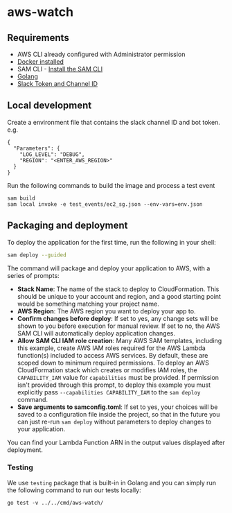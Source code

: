 # aws-watch

## Requirements

* AWS CLI already configured with Administrator permission
* [Docker installed](https://www.docker.com/community-edition)
* SAM CLI - [Install the SAM CLI](https://docs.aws.amazon.com/serverless-application-model/latest/developerguide/serverless-sam-cli-install.html)
* [Golang](https://golang.org)
* [Slack Token and Channel ID](https://github.com/njohnstone2/aws-watch/blob/main/docs/slack.md)

## Local development

Create a environment file that contains the slack channel ID and bot token. e.g.
```
{
  "Parameters": {
    "LOG_LEVEL": "DEBUG",
    "REGION": "<ENTER_AWS_REGION>"
  }
}
```

Run the following commands to build the image and process a test event
```
sam build
sam local invoke -e test_events/ec2_sg.json --env-vars=env.json
```

## Packaging and deployment

To deploy the application for the first time, run the following in your shell:

```bash
sam deploy --guided
```

The command will package and deploy your application to AWS, with a series of prompts:

* **Stack Name**: The name of the stack to deploy to CloudFormation. This should be unique to your account and region, and a good starting point would be something matching your project name.
* **AWS Region**: The AWS region you want to deploy your app to.
* **Confirm changes before deploy**: If set to yes, any change sets will be shown to you before execution for manual review. If set to no, the AWS SAM CLI will automatically deploy application changes.
* **Allow SAM CLI IAM role creation**: Many AWS SAM templates, including this example, create AWS IAM roles required for the AWS Lambda function(s) included to access AWS services. By default, these are scoped down to minimum required permissions. To deploy an AWS CloudFormation stack which creates or modifies IAM roles, the `CAPABILITY_IAM` value for `capabilities` must be provided. If permission isn't provided through this prompt, to deploy this example you must explicitly pass `--capabilities CAPABILITY_IAM` to the `sam deploy` command.
* **Save arguments to samconfig.toml**: If set to yes, your choices will be saved to a configuration file inside the project, so that in the future you can just re-run `sam deploy` without parameters to deploy changes to your application.

You can find your Lambda Function ARN in the output values displayed after deployment.

### Testing

We use `testing` package that is built-in in Golang and you can simply run the following command to run our tests locally:

```shell
go test -v ../../cmd/aws-watch/
```
